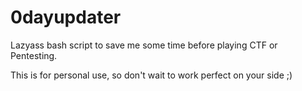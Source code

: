 # 0dayupdater

Lazyass bash script to save me some time before playing CTF or Pentesting.

This is for personal use, so don't wait to work perfect on your side ;)





